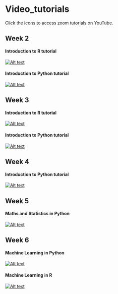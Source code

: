 # Video_tutorials
Click the icons to access zoom tutorials on YouTube. 

## Week 2
#### Introduction to R tutorial
[![Alt text](https://img.youtube.com/vi/0ChuLIPw7K4/0.jpg)](https://www.youtube.com/watch?v=0ChuLIPw7K4&feature=youtu.be)

#### Introduction to Python tutorial
[![Alt text](https://img.youtube.com/vi/QRrVNJns9ig/0.jpg)](https://www.youtube.com/watch?v=QRrVNJns9ig&feature=youtu.be)

## Week 3
#### Introduction to R tutorial
[![Alt text](https://img.youtube.com/vi/5DY_AVRg_U0/0.jpg)](https://www.youtube.com/watch?v=5DY_AVRg_U0&feature=youtu.be)

#### Introduction to Python tutorial
[![Alt text](https://img.youtube.com/vi/r0hheau7Z5E/0.jpg)](https://www.youtube.com/watch?v=r0hheau7Z5E&feature=youtu.be)

## Week 4
#### Introduction to Python tutorial
[![Alt text](https://img.youtube.com/vi/QK8thYMU0kw/0.jpg)](https://www.youtube.com/watch?v=QK8thYMU0kw&feature=youtu.be)

## Week 5
#### Maths and Statistics in Python
[![Alt text](https://img.youtube.com/vi/E3wC9O5roy4/0.jpg)](https://www.youtube.com/watch?v=E3wC9O5roy4&feature=youtu.be)

## Week 6
#### Machine Learning in Python
[![Alt text](https://img.youtube.com/vi/nk_w1ecBcVA/0.jpg)](https://www.youtube.com/watch?v=nk_w1ecBcVA&feature=youtu.be)

#### Machine Learning in R 
[![Alt text](https://img.youtube.com/vi/tVo9t1h_Ua0/0.jpg)](https://www.youtube.com/watch?v=tVo9t1h_Ua0&feature=youtu.be)
